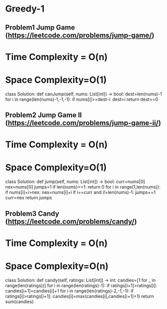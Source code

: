 # Greedy-1

## Problem1 Jump Game (https://leetcode.com/problems/jump-game/)
# Time Complexity = O(n)
# Space Complexity=O(1)
class Solution:
    def canJump(self, nums: List[int]) -> bool:
        dest=len(nums)-1
        for i in range(len(nums)-1,-1,-1):
            if nums[i]>=dest-i:
                dest=i
        return dest==0       
        
        
           
## Problem2 Jump Game II (https://leetcode.com/problems/jump-game-ii/)
# Time Complexity = O(n)
# Space Complexity=O(1)
class Solution:
    def jump(self, nums: List[int]) -> bool:
        curr=nums[0]
        nex=nums[0]
        jumps=1
        if len(nums)==1:
            return 0
        for i in range(1,len(nums)):
            if nums[i]+i>nex:
                nex=nums[i]+i
            if i==curr and i!=len(nums)-1:
                jumps+=1
                curr=nex
        return jumps
                


## Problem3 Candy (https://leetcode.com/problems/candy/)
# Time Complexity = O(n)
# Space Complexity=O(n)
class Solution:
    def candy(self, ratings: List[int]) -> int:
        candies=[1 for _ in range(len(ratings))]
        for i in range(len(ratings)-1):
            if ratings[i+1]>ratings[i]:
                candies[i+1]=candies[i]+1
        for i in range(len(ratings)-2,-1,-1):
            if ratings[i]>ratings[i+1]:
                candies[i]=max(candies[i],candies[i+1]+1)
        return sum(candies)

